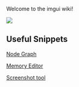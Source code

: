 Welcome to the imgui wiki!

![](https://raw.githubusercontent.com/wiki/ocornut/imgui/web/code_sample_01.png)


## Useful Snippets

[Node Graph](node_graph_example)

[Memory Editor](memory_editor_example)

[Screenshot tool](screenshot_tool)
